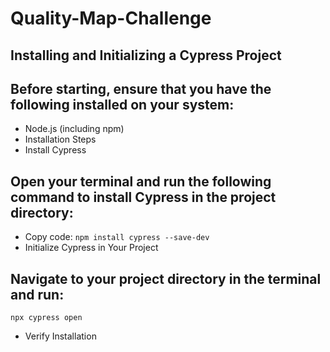 # Quality-Map-Challenge

## Installing and Initializing a Cypress Project

## Before starting, ensure that you have the following installed on your system:

- Node.js (including npm)
- Installation Steps
- Install Cypress

## Open your terminal and run the following command to install Cypress in the project directory:

- Copy code:
  `npm install cypress --save-dev`
- Initialize Cypress in Your Project

## Navigate to your project directory in the terminal and run:

  `npx cypress open`
- Verify Installation


